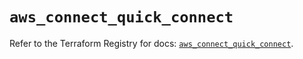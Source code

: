 # `aws_connect_quick_connect`

Refer to the Terraform Registry for docs: [`aws_connect_quick_connect`](https://registry.terraform.io/providers/hashicorp/aws/5.75.0/docs/resources/connect_quick_connect).
